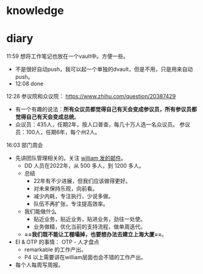 # knowledge


# diary
11:59 想将工作笔记也放在一个vault中。方便一些。
- 不是很好自动push，我可以起一个单独的dvault，但是不用，只是用来自动push。
- 12:08 done 

12:28 参议院和众议院： https://www.zhihu.com/question/20387429 
- 有一个有趣的说法：**所有众议员都觉得自己有天会变成参议员，所有参议员都觉得自己有天会变成总统**。
- 众议员：435人，任期2年，按人口普查，每几十万人选一名众议员。 参议员：100人，任期6年，每个州2人。


16:03 部门周会
- 先讲团队管理相关的。关注 [william 发的邮件](work/william-2023-annual-mail.md)。
	- DD 人员在2022年，从 500 多人，到 1200 多人。
	- 总结
		- 22年有不少进展，但我们应该做得更好。
		* 对未来保持乐观，向前看。
		* 减少内耗，专注执行，少说多做。
		* 队伍不再扩张，专注提高效率。
	* 我们能做什么
		- 贴近业务，贴近业务，贴进业务，劲往一处使。
		- 业务做精，优化当前的支持流程，做单周迭代。
	- **==我们既不能让工棚塌掉，也要想办法去建立上海大厦==**。
- EI & OTP 的事情： OTP - 人才盘点
	- remarkable 的工作产出。
	- P4 以上需要讲在william层面也会不错的工作产出。
- 每个人每周写周报。